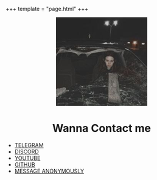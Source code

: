 +++
template = "page.html"
+++
<center>
<img src="pics/brokencarglass.jpg">
<h1>Wanna Contact me</h1>
</center>

- [TELEGRAM](https://t.me/nethicalps)
- [DISCORD](https://discord.gg/AdQZHQsjBe)
- [YOUTUBE](https://www.youtube.com/channel/UC2mznTEX1cEUwkl_qtI33KA)
- [GITHUB](https://github.com/RealNethical)
- [MESSAGE ANONYMOUSLY](S)
